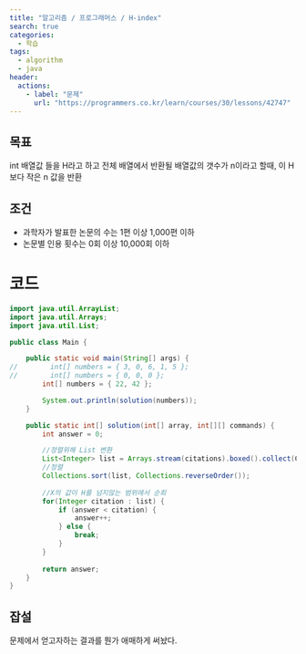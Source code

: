 ```yaml
---
title: "알고리즘 / 프로그래머스 / H-index"
search: true
categories: 
  - 학습
tags: 
  - algorithm
  - java
header:  
  actions:
    - label: "문제"
      url: "https://programmers.co.kr/learn/courses/30/lessons/42747"
---
```

## 목표
int 배열값 들을 H라고 하고 전체 배열에서 반환될 배열값의 갯수가 n이라고 할때, 이 H보다 작은 n 값을 반환 

## 조건
-   과학자가 발표한 논문의 수는 1편 이상 1,000편 이하
-   논문별 인용 횟수는 0회 이상 10,000회 이하

# 코드
```java
import java.util.ArrayList;
import java.util.Arrays;
import java.util.List;

public class Main {

    public static void main(String[] args) {
//        int[] numbers = { 3, 0, 6, 1, 5 };
//        int[] numbers = { 0, 0, 0 };
        int[] numbers = { 22, 42 };

        System.out.println(solution(numbers));
    }

    public static int[] solution(int[] array, int[][] commands) {
        int answer = 0;

        //정렬위해 List 변환
        List<Integer> list = Arrays.stream(citations).boxed().collect(Collectors.toList());
        //정렬
        Collections.sort(list, Collections.reverseOrder());
        
        //X의 값이 H를 넘지않는 범위에서 순회
        for(Integer citation : list) {
            if (answer < citation) {
                answer++;
            } else {
                break;
            }
        }
        
        return answer;
    }
}
```

## 잡설
문제에서 얻고자하는 결과를 뭔가 애매하게 써놨다.
<!--stackedit_data:
eyJoaXN0b3J5IjpbLTEwOTUwMTQ0NCwtMTIxNDU5NDg4OF19
-->